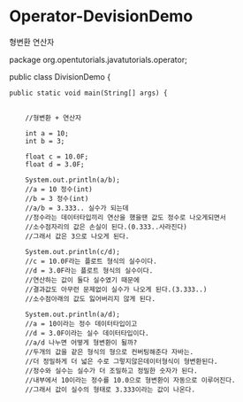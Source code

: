 # Operator-DevisionDemo
형변환 연산자

package org.opentutorials.javatutorials.operator;

public class DivisionDemo {

	public static void main(String[] args) {
		
		
		//형변환 + 연산자
		
		int a = 10;
		int b = 3;
		
		float c = 10.0F;
		float d = 3.0F;
		
		System.out.println(a/b);
		//a = 10 정수(int)
		//b = 3 정수(int)
		//a/b = 3.333.. 실수가 되는데
		//정수라는 데이터타입끼리 연산을 했을땐 값도 정수로 나오게되면서
		//소수점자리의 값은 손실이 된다.(0.333..사라진다)
		//그래서 값은 3으로 나오게 된다.
		
		System.out.println(c/d);
		//c = 10.0F라는 플로트 형식의 실수이다.
		//d = 3.0F라는 플로트 형식의 실수이다.
		//연산하는 값이 둘다 실수였기 때문에
		//결과값도 아무런 문제없이 실수가 나오게 된다.(3.333..)
		//소수점아래의 값도 잃어버리지 않게 된다.
		
		System.out.println(a/d);
		//a = 10이라는 정수 데이터타입이고
		//d = 3.0F이라는 실수 데이터타입이다.
		//a/d 나누면 어떻게 형변환이 될까?
		//두개의 값을 같은 형식의 형으로 컨버팅해준다 자바는.
		//더 정밀하게 더 넓은 수로 그렇지않은데이터형식이 형변환된다.
		//정수와 실수는 실수가 더 조밀하고 정밀한 숫자가 된다.
		//내부에서 10이라는 정수를 10.0으로 형변환이 자동으로 이루어진다.
		//그래서 값이 실수의 형태로 3.333이라는 값이 나온다.
		
